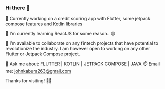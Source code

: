 ### Hi there 👋

🔭 Currently working on a credit scoring app with Flutter, some jetpack compose features and Kotlin libraries
  
🌱 I’m currently learning ReactJS for some reason.. 😄
  
👯 I’m available to collaborate on any fintech projects that have potential to revolutionize the industry. I am however open to working on any other Flutter or Jetpack Compose project.

💬 Ask me about: FLUTTER  |  KOTLIN  |  JETPACK COMPOSE  |  JAVA
📫 Email me: johnkabura263@gmail.com

Thanks for visiting!
💪🔥
<!--
**mainajonny/mainajonny** is a ✨ _special_ ✨ repository because its `README.md` (this file) appears on your GitHub profile.

Here are some ideas to get you started:

- 🔭 I’m currently working on ...
- 🌱 I’m currently learning ...
- 👯 I’m looking to collaborate on ...
- 🤔 I’m looking for help with ...
- 💬 Ask me about ...
- 📫 How to reach me: ...
- 😄 Pronouns: ...
- ⚡ Fun fact: ...
-->
